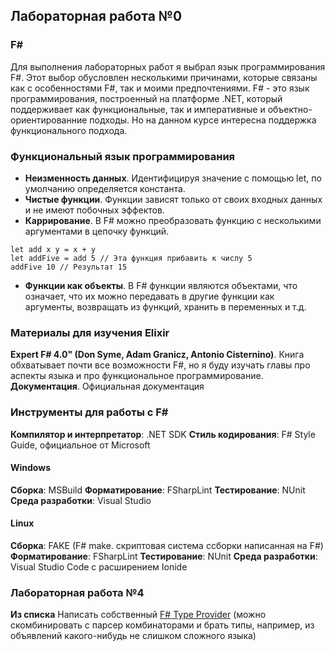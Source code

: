 ## Лабораторная работа №0
### F#
Для выполнения лабораторных работ я выбрал язык программирования F#. Этот выбор обусловлен несколькими причинами, которые связаны как с особенностями F#, так и моими предпочтениями.
F# - это язык программирования, построенный на платформе .NET, который поддерживает как функциональные, так и императивные и объектно-ориентированние подходы. Но на данном курсе интересна поддержка функционального подхода. 

### Функциональный язык программирования
- **Неизменность данных**. Идентифицируя значение с помощью let, по умолчанию определяется константа.
- **Чистые функции**. Функции зависят только от своих входных данных и не имеют побочных эффектов.
- **Каррирование**. В F# можно преобразовать функцию с несколькими аргументами в цепочку функций. 
 ```
 let add x y = x + y
 let addFive = add 5 // Эта функция прибавить к числу 5
 addFive 10 // Результат 15
```
- **Функции как объекты**. В F# функции являются объектами, что означает, что их можно передавать в другие функции как аргументы, возвращать из функций, хранить в переменных и т.д.

### Материалы для изучения Elixir
**Expert F# 4.0" (Don Syme, Adam Granicz, Antonio Cisternino)**. Книга обхватывает почти все возможности F#, но я буду изучать главы про аспекты языка и про функциональное программирование.
**Документация**. Официальная документация

### Инструменты для работы с F#
**Компилятор и интерпретатор**: .NET SDK
**Стиль кодирования**: F# Style Guide, официальное от Microsoft 

#### Windows
**Сборка**: MSBuild
**Форматирование**: FSharpLint
**Тестирование**: NUnit
**Среда разработки**: Visual Studio

#### Linux
**Сборка**: FAKE (F# make. скриптовая система ссборки написанная на F#) 
**Форматирование**: FSharpLint
**Тестирование**: NUnit
**Среда разработки**: Visual Studio Code с расширением Ionide

### Лабораторная работа №4
**Из списка**
Написать собственный [F# Type Provider](https://docs.microsoft.com/en-us/dotnet/fsharp/tutorials/type-providers/) (можно скомбинировать с парсер комбинаторами и брать типы, например, из объявлений какого-нибудь не слишком сложного языка)
